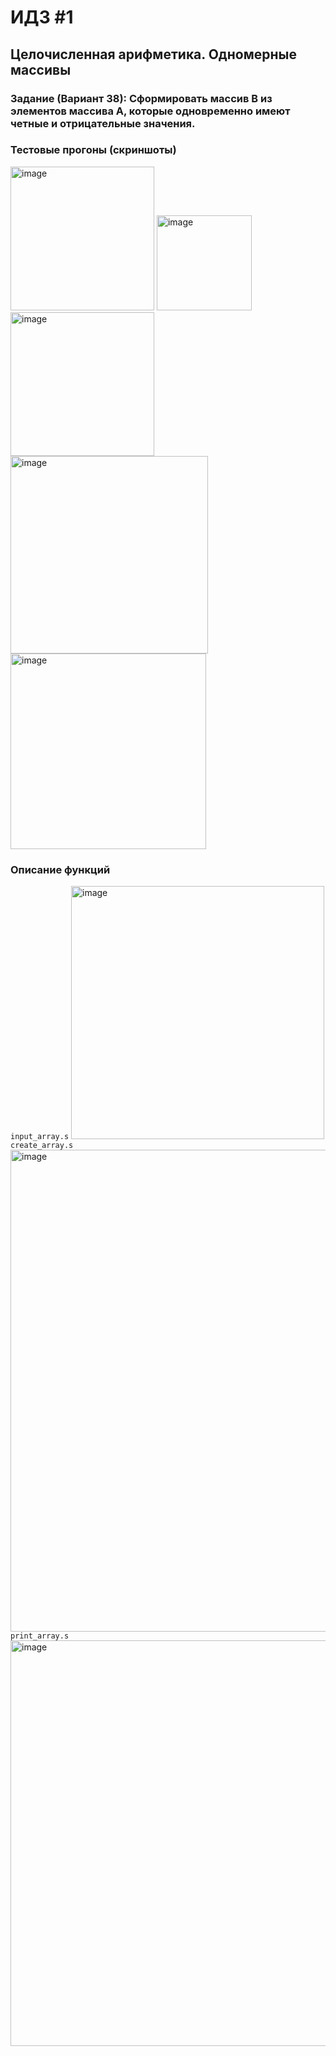 # ИДЗ #1

## Целочисленная арифметика. Одномерные массивы

### Задание (Вариант 38): Сформировать массив B из элементов массива A, которые одновременно имеют четные и отрицательные значения.

### Тестовые прогоны (скриншоты)
<img width="230" alt="image" src="https://github.com/user-attachments/assets/8fe30aa6-9fb0-45e1-93d7-ea9a3b1d7bdb">
<img width="152" alt="image" src="https://github.com/user-attachments/assets/6a26b265-96ae-4a69-bf64-3dca13615e2d">
<img width="230" alt="image" src="https://github.com/user-attachments/assets/a6588f41-c574-48f3-a111-d10dfa8ac329">
<img width="316" alt="image" src="https://github.com/user-attachments/assets/6f6203f7-5722-469b-97de-c5ad895ffc32">
<img width="313" alt="image" src="https://github.com/user-attachments/assets/efebafec-dd3e-419d-a1d8-f794b906ad56">

### Описание функций
`input_array.s`
<img width="405" alt="image" src="https://github.com/user-attachments/assets/a9295981-8001-477d-befa-e33d5613fde5">
`create_array.s`
<img width="771" alt="image" src="https://github.com/user-attachments/assets/731f8bbf-6075-4963-afe0-cd807abe068a">
`print_array.s`
<img width="649" alt="image" src="https://github.com/user-attachments/assets/c02f6984-945a-477a-90b8-02f909b29ec6">


